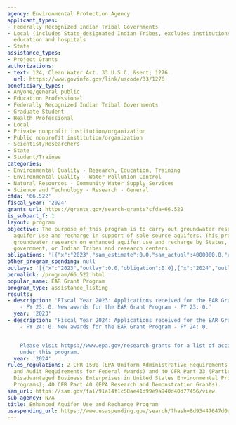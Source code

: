 ```yaml
---
agency: Environmental Protection Agency
applicant_types:
- Federally Recognized Indian Tribal Governments
- Local (includes State-designated Indian Tribes, excludes institutions of higher
  education and hospitals
- State
assistance_types:
- Project Grants
authorizations:
- text: 124, Clean Water Act. 33 U.S.C. &sect; 1276.
  url: https://www.govinfo.gov/link/uscode/33/1276
beneficiary_types:
- Anyone/general public
- Education Professional
- Federally Recognized Indian Tribal Governments
- Graduate Student
- Health Professional
- Local
- Private nonprofit institution/organization
- Public nonprofit institution/organization
- Scientist/Researchers
- State
- Student/Trainee
categories:
- Environmental Quality - Research, Education, Training
- Environmental Quality - Water Pollution Control
- Natural Resources - Community Water Supply Services
- Science and Technology - Research - General
cfda: '66.522'
fiscal_year: '2024'
grants_url: https://grants.gov/search-grants?cfda=66.522
is_subpart_f: 1
layout: program
objective: The purpose of this program is to carry out groundwater research on enhanced
  aquifer use and recharge in support of sole source aquifers. This program will support
  groundwater research on enhanced aquifer use and recharge by States, units of local
  government, or Indian Tribes and research centers.
obligations: '[{"x":"2023","sam_estimate":0.0,"sam_actual":4000000.0,"usa_spending_actual":0.0},{"x":"2024","sam_estimate":0.0,"sam_actual":0.0,"usa_spending_actual":0.0},{"x":"2025","sam_estimate":0.0,"sam_actual":4987000.0,"usa_spending_actual":0.0}]'
other_program_spending: null
outlays: '[{"x":"2023","outlay":0.0,"obligation":0.0},{"x":"2024","outlay":0.0,"obligation":0.0},{"x":"2025","outlay":0.0,"obligation":0.0}]'
permalink: /program/66.522.html
popular_name: EAR Grant Program
program_type: assistance_listing
results:
- description: 'FIscal Year 2023: Applications received for the EAR Grant Program
    - FY 23: 0. New awards for the EAR Grant Program - FY 23: 0.'
  year: '2023'
- description: 'Fiscal Year 2024: Applications received for the EAR Grant Program
    - FY 24: 0. New awards for the EAR Grant Program - FY 24: 0.


    Please visit https://www.epa.gov/research-grants for a list of accomplishments
    under this program.'
  year: '2024'
rules_regulations: 2 CFR 1500 (EPA Uniform Administrative Requirements, Cost Principles,
  and Audit Requirements for Federal Awards) and 40 CFR Part 33 (Participation by
  Disadvantaged Business Enterprises in United States Environmental Protection Agency
  Programs); 40 CFR Part 40 (EPA Research and Demonstration Grants).
sam_url: https://sam.gov/fal/91a14f1c58ae41d99e9a940d40d77456/view
sub-agency: N/A
title: Enhanced Aquifer Use and Recharge Program
usaspending_url: https://www.usaspending.gov/search/?hash=8d93447647d0aec90c0acb1f48bd7abe
---
```

